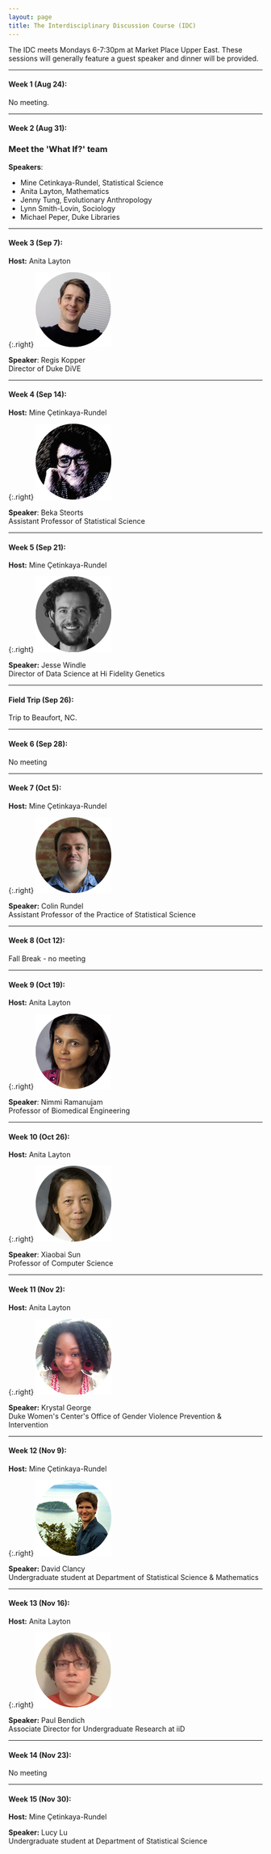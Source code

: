 ```yaml
---
layout: page
title: The Interdisciplinary Discussion Course (IDC)
---
```


The IDC meets Mondays 6-7:30pm at Market Place Upper East. These sessions will generally feature a guest speaker and dinner will be provided.

* * *

#### Week 1 (Aug 24): 

No meeting.

* * *

#### Week 2 (Aug 31): 

### Meet the 'What If?' team

**Speakers**: 

* Mine Cetinkaya-Rundel, Statistical Science
* Anita Layton, Mathematics
* Jenny Tung, Evolutionary Anthropology
* Lynn Smith-Lovin, Sociology
* Michael Peper, Duke Libraries

* * *

#### Week 3 (Sep 7): 

**Host:** Anita Layton

{:.right}
![Regis Kopper](photos/regis_kopper.png)

**Speaker**: Regis Kopper <br>
Director of Duke DiVE

* * *

#### Week 4 (Sep 14):

**Host:** Mine Çetinkaya-Rundel

{:.right}
![Beka Steorts](photos/beka_steorts.png)

**Speaker**: Beka Steorts <br>
Assistant Professor of Statistical Science

* * *

#### Week 5 (Sep 21):

**Host:** Mine Çetinkaya-Rundel

{:.right}
![Jesse Windle](photos/jesse_windle.png)

**Speaker:** Jesse Windle <br>
Director of Data Science at Hi Fidelity Genetics

* * *

#### Field Trip (Sep 26):

Trip to Beaufort, NC.

* * *

#### Week 6 (Sep 28):

No meeting

* * *

#### Week 7 (Oct 5):

**Host:** Mine Çetinkaya-Rundel

{:.right}
![Colin Rundel](photos/colin_rundel.png)

**Speaker:** Colin Rundel <br>
Assistant Professor of the Practice of Statistical Science

* * *

#### Week 8 (Oct 12):

Fall Break - no meeting

* * * 

#### Week 9 (Oct 19):

**Host:** Anita Layton

{:.right}
![Nimmi Ramanujam](photos/nimmi_ramanujam.png)

**Speaker**: Nimmi Ramanujam <br>
Professor of Biomedical Engineering

* * * 

#### Week 10 (Oct 26):

**Host:** Anita Layton

{:.right}
![Xiaobai Sun](photos/xiaobai_sun.png)

**Speaker**: Xiaobai Sun <br>
Professor of Computer Science

* * * 

#### Week 11 (Nov 2):

**Host:** Anita Layton

{:.right}
![Krystal George](photos/krystal_george.png)

**Speaker:** Krystal George <br>
Duke Women's Center's Office of Gender Violence Prevention & Intervention

* * * 

#### Week 12 (Nov 9):

**Host:** Mine Çetinkaya-Rundel

{:.right}
![David Clancy](photos/david_clancy.png)

**Speaker:** David Clancy <br>
Undergraduate student at Department of Statistical Science & Mathematics

* * * 

#### Week 13 (Nov 16):

**Host:** Anita Layton

{:.right}
![Paul Bendich](photos/paul_bendich.png)

**Speaker:** Paul Bendich <br>
Associate Director for Undergraduate Research at iiD

* * * 

#### Week 14 (Nov 23):

No meeting

* * * 

#### Week 15 (Nov 30):

**Host:** Mine Çetinkaya-Rundel

**Speaker:** Lucy Lu <br>
Undergraduate student at Department of Statistical Science
